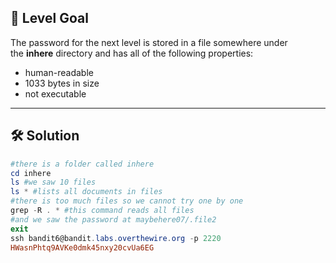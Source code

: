 ## 🔐 Level Goal

The password for the next level is stored in a file somewhere under the **inhere** directory and has all of the following properties:

- human-readable
- 1033 bytes in size
- not executable

---

## 🛠️ Solution

```powershell
#there is a folder called inhere
cd inhere
ls #we saw 10 files
ls * #lists all documents in files
#there is too much files so we cannot try one by one
grep -R . * #this command reads all files
#and we saw the password at maybehere07/.file2
exit
ssh bandit6@bandit.labs.overthewire.org -p 2220
HWasnPhtq9AVKe0dmk45nxy20cvUa6EG
```